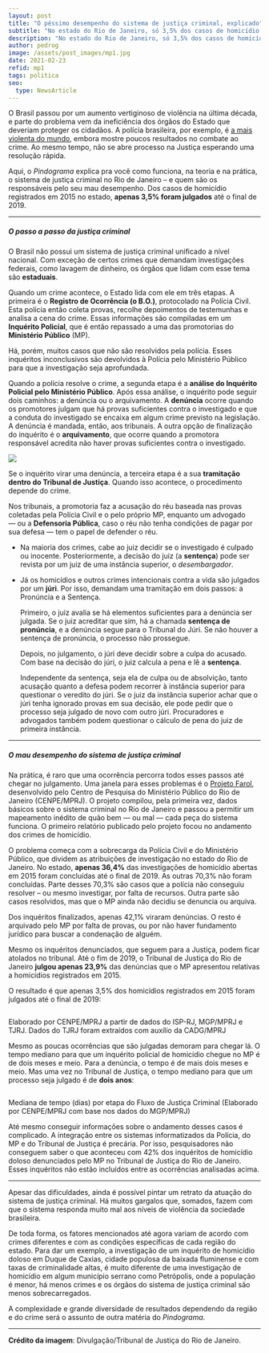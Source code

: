 ```yaml
---
layout: post
title: "O péssimo desempenho do sistema de justiça criminal, explicado"
subtitle: "No estado do Rio de Janeiro, só 3,5% dos casos de homicídio são julgados"
description: "No estado do Rio de Janeiro, só 3,5% dos casos de homicídio são julgados"
author: pedrog
image: /assets/post_images/mp1.jpg
date: 2021-02-23
refid: mp1
tags: politica
seo:
  type: NewsArticle
---
```


<p>O Brasil passou por um aumento vertiginoso de violência na última década, e parte do problema vem da ineficiência dos órgãos do Estado que deveriam proteger os cidadãos. A polícia brasileira, por exemplo, é <a href="https://piaui.folha.uol.com.br/policia-que-mais-mata/">a mais violenta do mundo</a>, embora mostre poucos resultados no combate ao crime. Ao mesmo tempo, não se abre processo na Justiça esperando uma resolução rápida.</p>
<p>Aqui, o <em>Pindograma</em> explica pra você como funciona, na teoria e na prática, o sistema de justiça criminal no Rio de Janeiro – e quem são os responsáveis pelo seu mau desempenho. Dos casos de homicídio registrados em 2015 no estado, <strong>apenas 3,5% foram julgados</strong> até o final de 2019.</p>
<div id="o-passo-a-passo-da-justiça-criminal" class="section level5">
<hr style="width:100%;"/>
<h5>O passo a passo da justiça criminal</h5>
<p>O Brasil não possui um sistema de justiça criminal unificado a nível nacional. Com exceção de certos crimes que demandam investigações federais, como lavagem de dinheiro, os órgãos que lidam com esse tema são <strong>estaduais</strong>.</p>
<p>Quando um crime acontece, o Estado lida com ele em três etapas. A primeira é o <strong>Registro de Ocorrência (o B.O.)</strong>, protocolado na Polícia Civil. Esta polícia então coleta provas, recolhe depoimentos de testemunhas e analisa a cena do crime. Essas informações são compiladas em um <strong>Inquérito Policial</strong>, que é então repassado a uma das promotorias do <strong>Ministério Público</strong> (MP).</p>
<p>Há, porém, muitos casos que não são resolvidos pela polícia. Esses inquéritos inconclusivos são devolvidos à Polícia pelo Ministério Público para que a investigação seja aprofundada.</p>
<p>Quando a polícia resolve o crime, a segunda etapa é a <strong>análise do Inquérito Policial pelo Ministério Público</strong>. Após essa análise, o inquérito pode seguir dois caminhos: a denúncia ou o arquivamento. A <strong>denúncia</strong> ocorre quando os promotores julgam que há provas suficientes contra o investigado e que a conduta do investigado se encaixa em algum crime previsto na legislação. A denúncia é mandada, então, aos tribunais. A outra opção de finalização do inquérito é o <strong>arquivamento</strong>, que ocorre quando a promotora responsável acredita não haver provas suficientes contra o investigado.</p>
<p><img style="max-height: 750px;" src="/assets/post_images/mp1/fluxograma.png" /></p>
<p>Se o inquérito virar uma denúncia, a terceira etapa é a sua <strong>tramitação dentro do Tribunal de Justiça</strong>. Quando isso acontece, o procedimento depende do crime.</p>
<p>Nos tribunais, a promotoria faz a acusação do réu baseada nas provas coletadas pela Polícia Civil e o pelo próprio MP, enquanto um advogado — ou a <strong>Defensoria Pública</strong>, caso o réu não tenha condições de pagar por sua defesa — tem o papel de defender o réu.</p>
<ul>
<li><p>Na maioria dos crimes, cabe ao juiz decidir se o investigado é culpado ou inocente. Posteriormente, a decisão do juiz (a <strong>sentença</strong>) pode ser revista por um juiz de uma instância superior, o <em>desembargador</em>.</p></li>
<li><p>Já os homicídios e outros crimes intencionais contra a vida são julgados por um <strong>júri</strong>. Por isso, demandam uma tramitação em dois passos: a Pronúncia e a Sentença.</p>
<p>Primeiro, o juiz avalia se há elementos suficientes para a denúncia ser julgada. Se o juiz acreditar que sim, há a chamada <strong>sentença de pronúncia</strong>, e a denúncia segue para o Tribunal do Júri. Se não houver a sentença de pronúncia, o processo não prossegue.</p>
<p>Depois, no julgamento, o júri deve decidir sobre a culpa do acusado. Com base na decisão do júri, o juiz calcula a pena e lê a <strong>sentença</strong>.</p>
<p>Independente da sentença, seja ela de culpa ou de absolvição, tanto acusação quanto a defesa podem recorrer à instância superior para questionar o veredito do júri. Se o juiz da instância superior achar que o júri tenha ignorado provas em sua decisão, ele pode pedir que o processo seja julgado de novo com outro júri. Procuradores e advogados também podem questionar o cálculo de pena do juiz de primeira instância.</p></li>
</ul>
</div>
<div id="o-mau-desempenho-do-sistema-de-justiça-criminal" class="section level5">
<hr style="width:100%;"/>
<h5>O mau desempenho do sistema de justiça criminal</h5>
<p>Na prática, é raro que uma ocorrência percorra todos esses passos até chegar no julgamento. Uma janela para esses problemas é o <a href="https://ierbb.mprj.mp.br/ci/Caderno_IERBB_Projeto_Farol_Luz_Sobre_as_Promotorias.pdf">Projeto Farol</a>, desenvolvido pelo Centro de Pesquisa do Ministério Público do Rio de Janeiro (CENPE/MPRJ). O projeto compilou, pela primeira vez, dados básicos sobre o sistema criminal no Rio de Janeiro e passou a permitir um mapeamento inédito de quão bem — ou mal — cada peça do sistema funciona. O primeiro relatório publicado pelo projeto focou no andamento dos crimes de homicídio.</p>
<p>O problema começa com a sobrecarga da Polícia Civil e do Ministério Público, que dividem as atribuições de investigação no estado do Rio de Janeiro. No estado, <strong>apenas 36,4%</strong> das investigações de homicídio abertas em 2015 foram concluídas até o final de 2019. As outras 70,3% não foram concluídas. Parte desses 70,3% são casos que a polícia não conseguiu resolver – ou mesmo investigar, por falta de recursos. Outra parte são casos resolvidos, mas que o MP ainda não decidiu se denuncia ou arquiva.</p>
<p>Dos inquéritos finalizados, apenas 42,1% viraram denúncias. O resto é arquivado pelo MP por falta de provas, ou por não haver fundamento jurídico para buscar a condenação de alguém.</p>
<p>Mesmo os inquéritos denunciados, que seguem para a Justiça, podem ficar atolados no tribunal. Até o fim de 2019, o Tribunal de Justiça do Rio de Janeiro <strong>julgou apenas 23,9%</strong> das denúncias que o MP apresentou relativas a homicídios registrados em 2015.</p>
<p>O resultado é que apenas 3,5% dos homicídios registrados em 2015 foram julgados até o final de 2019:</p>
<div class="figure">
<img style="max-height: 1000px;" src="/assets/post_images/mp1/cenpe-fluxograma.png" alt="" />
<p class="caption">Elaborado por CENPE/MPRJ a partir de dados do ISP-RJ, MGP/MPRJ e TJRJ. Dados do TJRJ foram extraídos com auxílio da CADG/MPRJ</p>
</div>
<p>Mesmo as poucas ocorrências que são julgadas demoram para chegar lá. O tempo mediano para que um inquérito policial de homicídio chegue no MP é de dois meses e meio. Para a denúncia, o tempo é de mais dois meses e meio. Mas uma vez no Tribunal de Justiça, o tempo mediano para que um processo seja julgado é de <strong>dois anos</strong>:</p>
<div class="figure">
<img style="max-height: 1000px;" src="/assets/post_images/mp1/cenpe-tempo.png" alt="" />
<p class="caption">Mediana de tempo (dias) por etapa do Fluxo de Justiça Criminal (Elaborado por CENPE/MPRJ com base nos dados do MGP/MPRJ)</p>
</div>
<p>Até mesmo conseguir informações sobre o andamento desses casos é complicado. A integração entre os sistemas informatizados da Polícia, do MP e do Tribunal de Justiça é precária. Por isso, pesquisadores não conseguem saber o que aconteceu com 42% dos inquéritos de homicídio doloso denunciados pelo MP no Tribunal de Justiça do Rio de Janeiro. Esses inquéritos não estão incluídos entre as ocorrências analisadas acima.</p>
<hr style="width:100%;"/>
<p>Apesar das dificuldades, ainda é possível pintar um retrato da atuação do sistema de justiça criminal. Há muitos gargalos que, somados, fazem com que o sistema responda muito mal aos níveis de violência da sociedade brasileira.</p>
<p>De toda forma, os fatores mencionados até agora variam de acordo com crimes diferentes e com as condições específicas de cada região do estado. Para dar um exemplo, a investigação de um inquérito de homicídio doloso em Duque de Caxias, cidade populosa da baixada fluminense e com taxas de criminalidade altas, é muito diferente de uma investigação de homicídio em algum município serrano como Petrópolis, onde a população é menor, há menos crimes e os órgãos do sistema de justiça criminal são menos sobrecarregados.</p>
<p>A complexidade e grande diversidade de resultados dependendo da região e do crime será o assunto de outra matéria do <em>Pindograma</em>.</p>

<hr style="width:100%;"/>
<p><strong>Crédito da imagem</strong>: Divulgação/Tribunal de Justiça do Rio de Janeiro.</p>
</div>
